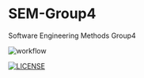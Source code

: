 # SEM-Group4

Software Engineering Methods Group4

![workflow](https://github.com/KHiplyte/sem/actions/workflows/main.yml/badge.svg)

[![LICENSE](https://img.shields.io/github/license/KHiplyte/sem.svg?style=flat-square)](https://github.com/DarryanM/SEM-Group4/blob/master/LICENSE)